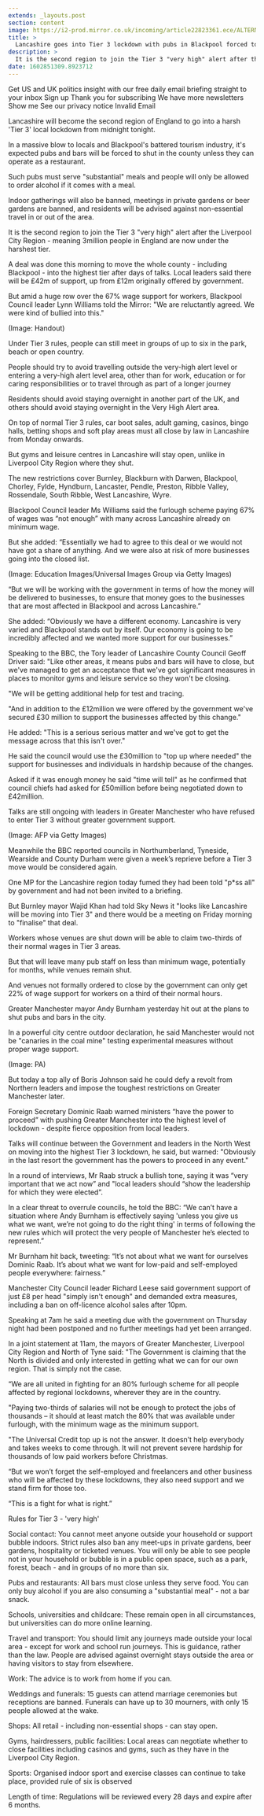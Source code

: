 ```yaml
--- 
extends: _layouts.post 
section: content 
image: https://i2-prod.mirror.co.uk/incoming/article22823361.ece/ALTERNATES/s1200/0_BRITAIN-HEALTH-VIRUS-MASKS.jpg 
title: > 
  Lancashire goes into Tier 3 lockdown with pubs in Blackpool forced to shut 
description: > 
  It is the second region to join the Tier 3 "very high" alert after the Liverpool City Region - meaning 3million people in England are now under the harshest tier.Local leaders said there will be £42m of support, up from £12m originally offered by government.But amid a huge row over the 67% wage support for workers, Blackpool Council leader Lynn Williams told the Mirror: "We are reluctantly agreed.But gyms and leisure centres in Lancashire will stay open, unlike in Liverpool City Region where they shut.One MP for the Lancashire region today fumed they had been told "p*ss all" by government and had not been invited to a briefing. 
date: 1602851309.8923712 
--- 
```

Get US and UK politics insight with our free daily email briefing straight to your inbox Sign up Thank you for subscribing We have more newsletters Show me See our privacy notice Invalid Email

Lancashire will become the second region of England to go into a harsh 'Tier 3' local lockdown from midnight tonight.

In a massive blow to locals and Blackpool's battered tourism industry, it's expected pubs and bars will be forced to shut in the county unless they can operate as a restaurant.

Such pubs must serve "substantial" meals and people will only be allowed to order alcohol if it comes with a meal.

Indoor gatherings will also be banned, meetings in private gardens or beer gardens are banned, and residents will be advised against non-essential travel in or out of the area.

It is the second region to join the Tier 3 "very high" alert after the Liverpool City Region - meaning 3million people in England are now under the harshest tier.

A deal was done this morning to move the whole county - including Blackpool - into the highest tier after days of talks. Local leaders said there will be £42m of support, up from £12m originally offered by government.

But amid a huge row over the 67% wage support for workers, Blackpool Council leader Lynn Williams told the Mirror: "We are reluctantly agreed. We were kind of bullied into this."

(Image: Handout)

Under Tier 3 rules, people can still meet in groups of up to six in the park, beach or open country.

People should try to avoid travelling outside the very-high alert level or entering a very-high alert level area, other than for work, education or for caring responsibilities or to travel through as part of a longer journey

Residents should avoid staying overnight in another part of the UK, and others should avoid staying overnight in the Very High Alert area.

On top of normal Tier 3 rules, car boot sales, adult gaming, casinos, bingo halls, betting shops and soft play areas must all close by law in Lancashire from Monday onwards.

But gyms and leisure centres in Lancashire will stay open, unlike in Liverpool City Region where they shut.

The new restrictions cover Burnley, Blackburn with Darwen, Blackpool, Chorley, Fylde, Hyndburn, Lancaster, Pendle, Preston, Ribble Valley, Rossendale, South Ribble, West Lancashire, Wyre.

Blackpool Council leader Ms Williams said the furlough scheme paying 67% of wages was “not enough” with many across Lancashire already on minimum wage.

But she added: “Essentially we had to agree to this deal or we would not have got a share of anything. And we were also at risk of more businesses going into the closed list.

(Image: Education Images/Universal Images Group via Getty Images)

“But we will be working with the government in terms of how the money will be delivered to businesses, to ensure that money goes to the businesses that are most affected in Blackpool and across Lancashire.”

She added: “Obviously we have a different economy. Lancashire is very varied and Blackpool stands out by itself. Our economy is going to be incredibly affected and we wanted more support for our businesses.”

Speaking to the BBC, the Tory leader of Lancashire County Council Geoff Driver said: "Like other areas, it means pubs and bars will have to close, but we've managed to get an acceptance that we've got significant measures in places to monitor gyms and leisure service so they won't be closing.

"We will be getting additional help for test and tracing.

"And in addition to the £12million we were offered by the government we've secured £30 million to support the businesses affected by this change."

He added: "This is a serious serious matter and we've got to get the message across that this isn't over."

He said the council would use the £30million to "top up where needed" the support for businesses and individuals in hardship because of the changes.

Asked if it was enough money he said "time will tell" as he confirmed that council chiefs had asked for £50million before being negotiated down to £42million.

Talks are still ongoing with leaders in Greater Manchester who have refused to enter Tier 3 without greater government support.

(Image: AFP via Getty Images)

Meanwhile the BBC reported councils in Northumberland, Tyneside, Wearside and County Durham were given a week’s reprieve before a Tier 3 move would be considered again.

One MP for the Lancashire region today fumed they had been told "p*ss all" by government and had not been invited to a briefing.

But Burnley mayor Wajid Khan had told Sky News it "looks like Lancashire will be moving into Tier 3" and there would be a meeting on Friday morning to "finalise" that deal.

Workers whose venues are shut down will be able to claim two-thirds of their normal wages in Tier 3 areas.

But that will leave many pub staff on less than minimum wage, potentially for months, while venues remain shut.

And venues not formally ordered to close by the government can only get 22% of wage support for workers on a third of their normal hours.

Greater Manchester mayor Andy Burnham yesterday hit out at the plans to shut pubs and bars in the city.

In a powerful city centre outdoor declaration, he said Manchester would not be "canaries in the coal mine" testing experimental measures without proper wage support.

(Image: PA)

But today a top ally of Boris Johnson said he could defy a revolt from Northern leaders and impose the toughest restrictions on Greater Manchester later.

Foreign Secretary Dominic Raab warned ministers “have the power to proceed” with pushing Greater Manchester into the highest level of lockdown - despite fierce opposition from local leaders.

Talks will continue between the Government and leaders in the North West on moving into the highest Tier 3 lockdown, he said, but warned: "Obviously in the last resort the government has the powers to proceed in any event."

In a round of interviews, Mr Raab struck a bullish tone, saying it was “very important that we act now” and "local leaders should “show the leadership for which they were elected”.

In a clear threat to overrule councils, he told the BBC: “We can’t have a situation where Andy Burnham is effectively saying 'unless you give us what we want, we’re not going to do the right thing' in terms of following the new rules which will protect the very people of Manchester he’s elected to represent.”

Mr Burnham hit back, tweeting: “It’s not about what we want for ourselves Dominic Raab. It’s about what we want for low-paid and self-employed people everywhere: fairness.”

Manchester City Council leader Richard Leese said government support of just £8 per head "simply isn't enough" and demanded extra measures, including a ban on off-licence alcohol sales after 10pm.

Speaking at 7am he said a meeting due with the government on Thursday night had been postponed and no further meetings had yet been arranged.

In a joint statement at 11am, the mayors of Greater Manchester, Liverpool City Region and North of Tyne said: "The Government is claiming that the North is divided and only interested in getting what we can for our own region. That is simply not the case.

“We are all united in fighting for an 80% furlough scheme for all people affected by regional lockdowns, wherever they are in the country.

"Paying two-thirds of salaries will not be enough to protect the jobs of thousands – it should at least match the 80% that was available under furlough, with the minimum wage as the minimum support.

"The Universal Credit top up is not the answer. It doesn’t help everybody and takes weeks to come through. It will not prevent severe hardship for thousands of low paid workers before Christmas.

“But we won’t forget the self-employed and freelancers and other business who will be affected by these lockdowns, they also need support and we stand firm for those too.

“This is a fight for what is right.”

Rules for Tier 3 - 'very high'

Social contact: You cannot meet anyone outside your household or support bubble indoors. Strict rules also ban any meet-ups in private gardens, beer gardens, hospitality or ticketed venues. You will only be able to see people not in your household or bubble is in a public open space, such as a park, forest, beach - and in groups of no more than six.

Pubs and restaurants: All bars must close unless they serve food. You can only buy alcohol if you are also consuming a "substantial meal" - not a bar snack.

Schools, universities and childcare: These remain open in all circumstances, but universities can do more online learning.

Travel and transport: You should limit any journeys made outside your local area - except for work and school run journeys. This is guidance, rather than the law. People are advised against overnight stays outside the area or having visitors to stay from elsewhere.

Work: The advice is to work from home if you can.

Weddings and funerals: 15 guests can attend marriage ceremonies but receptions are banned. Funerals can have up to 30 mourners, with only 15 people allowed at the wake.

Shops: All retail - including non-essential shops - can stay open.

Gyms, hairdressers, public facilities: Local areas can negotiate whether to close facilities including casinos and gyms, such as they have in the Liverpool City Region.

Sports: Organised indoor sport and exercise classes can continue to take place, provided rule of six is observed

Length of time: Regulations will be reviewed every 28 days and expire after 6 months.